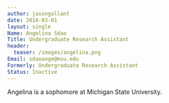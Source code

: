 ```yaml
---
author: jasongallant
date: 2018-03-01
layout: single
Name: Angelina Sdao
Title: Undergraduate Research Assistant
header:
  teaser: /images/angelina.png
Email: sdaoange@msu.edu
Formerly: Undergraduate Research Assistant
Status: Inactive
---
```

Angelina is a sophomore at Michigan State University.
